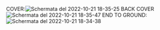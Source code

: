 COVER:![Schermata del 2022-10-21 18-35-25](https://user-images.githubusercontent.com/94801013/197245723-aabbe153-8d6a-490a-80af-0114bbe7f247.png)
BACK COVER ![Schermata del 2022-10-21 18-35-47](https://user-images.githubusercontent.com/94801013/197245761-34557318-f53d-4b40-8b57-5beca9dd4311.png)
END TO GROUND: ![Schermata del 2022-10-21 18-34-38](https://user-images.githubusercontent.com/94801013/197245821-c3ba0999-aaf7-4d09-9b4b-535959f6510d.png)
